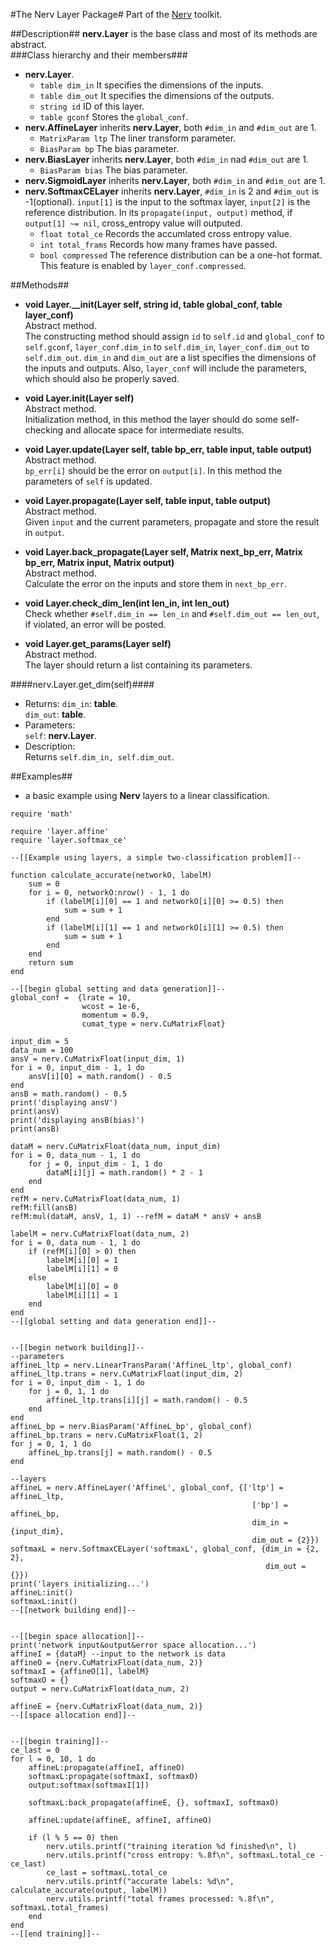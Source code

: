 #The Nerv Layer Package#
Part of the [Nerv](../README.md) toolkit.

##Description##
__nerv.Layer__ is the base class and most of its methods are abstract.  
###Class hierarchy and their members###
* __nerv.Layer__.  
	* `table dim_in` It specifies the dimensions of the inputs.  
	* `table dim_out` It specifies the dimensions of the outputs.  
	* `string id` ID of this layer.
	* `table gconf` Stores the `global_conf`.
* __nerv.AffineLayer__ inherits __nerv.Layer__, both `#dim_in` and `#dim_out` are 1. 
	* `MatrixParam ltp` The liner transform parameter.
	* `BiasParam bp` The bias parameter.
* __nerv.BiasLayer__ inherits __nerv.Layer__, both `#dim_in` nad `#dim_out` are 1.
	* `BiasParam bias` The bias parameter.
* __nerv.SigmoidLayer__ inherits __nerv.Layer__, both `#dim_in` and `#dim_out` are 1.
* __nerv.SoftmaxCELayer__ inherits __nerv.Layer__, `#dim_in` is 2 and `#dim_out` is -1(optional). `input[1]` is the input to the softmax layer, `input[2]` is the reference distribution. In its `propagate(input, output)` method, if `output[1] ~= nil`, cross\_entropy value will outputed.
	* `float total_ce` Records the accumlated cross entropy value.
	* `int total_frams` Records how many frames have passed.  
	* `bool compressed` The reference distribution can be a one-hot format. This feature is enabled by `layer_conf.compressed`.

##Methods##
* __void Layer.\_\_init(Layer self, string id, table global_conf, table layer_conf)__  
Abstract method.  
The constructing method should assign `id` to `self.id` and `global_conf` to `self.gconf`, `layer_conf.dim_in` to `self.dim_in`, `layer_conf.dim_out` to `self.dim_out`. `dim_in` and `dim_out` are a list specifies the dimensions of the inputs and outputs. Also, `layer_conf` will include the parameters, which should also be properly saved.
* __void Layer.init(Layer self)__  
Abstract method.  
Initialization method, in this method the layer should do some self-checking and allocate space for intermediate results.
* __void Layer.update(Layer self, table bp_err, table input, table output)__  
Abstract method.  
`bp_err[i]` should be the error on `output[i]`. In this method the parameters of `self` is updated.
* __void Layer.propagate(Layer self, table input, table output)__  
Abstract method.  
Given `input` and the current parameters, propagate and store the result in `output`.
* __void Layer.back_propagate(Layer self, Matrix next_bp_err, Matrix bp_err, Matrix input, Matrix output)__  
Abstract method.  
Calculate the error on the inputs and store them in `next_bp_err`.

* __void Layer.check_dim_len(int len_in, int len_out)__  
Check whether `#self.dim_in == len_in` and `#self.dim_out == len_out`, if violated, an error will be posted.
* __void Layer.get_params(Layer self)__  
Abstract method.  
The layer should return a list containing its parameters.

####nerv.Layer.get\_dim(self)####
*	Returns:
	`dim_in`: __table__.  
    `dim_out`: __table__.  
*	Parameters:  
	`self`: __nerv.Layer__.
*	Description:  
	Returns `self.dim_in, self.dim_out`.

##Examples##
* a basic example using __Nerv__ layers to a linear classification.

```
require 'math'

require 'layer.affine'
require 'layer.softmax_ce'

--[[Example using layers, a simple two-classification problem]]--

function calculate_accurate(networkO, labelM)
    sum = 0
    for i = 0, networkO:nrow() - 1, 1 do
        if (labelM[i][0] == 1 and networkO[i][0] >= 0.5) then
            sum = sum + 1
        end
        if (labelM[i][1] == 1 and networkO[i][1] >= 0.5) then
            sum = sum + 1
        end 
    end
    return sum
end

--[[begin global setting and data generation]]--
global_conf =  {lrate = 10, 
                wcost = 1e-6,
                momentum = 0.9,
                cumat_type = nerv.CuMatrixFloat}

input_dim = 5
data_num = 100
ansV = nerv.CuMatrixFloat(input_dim, 1)
for i = 0, input_dim - 1, 1 do
    ansV[i][0] = math.random() - 0.5
end
ansB = math.random() - 0.5
print('displaying ansV')
print(ansV)
print('displaying ansB(bias)')
print(ansB)

dataM = nerv.CuMatrixFloat(data_num, input_dim)
for i = 0, data_num - 1, 1 do
    for j = 0, input_dim - 1, 1 do
        dataM[i][j] = math.random() * 2 - 1
    end
end
refM = nerv.CuMatrixFloat(data_num, 1)
refM:fill(ansB)
refM:mul(dataM, ansV, 1, 1) --refM = dataM * ansV + ansB

labelM = nerv.CuMatrixFloat(data_num, 2)
for i = 0, data_num - 1, 1 do
    if (refM[i][0] > 0) then
        labelM[i][0] = 1 
        labelM[i][1] = 0
    else
        labelM[i][0] = 0
        labelM[i][1] = 1
    end
end
--[[global setting and data generation end]]--


--[[begin network building]]--
--parameters
affineL_ltp = nerv.LinearTransParam('AffineL_ltp', global_conf)
affineL_ltp.trans = nerv.CuMatrixFloat(input_dim, 2)
for i = 0, input_dim - 1, 1 do
    for j = 0, 1, 1 do
        affineL_ltp.trans[i][j] = math.random() - 0.5 
    end
end
affineL_bp = nerv.BiasParam('AffineL_bp', global_conf)
affineL_bp.trans = nerv.CuMatrixFloat(1, 2)
for j = 0, 1, 1 do
    affineL_bp.trans[j] = math.random() - 0.5
end

--layers
affineL = nerv.AffineLayer('AffineL', global_conf, {['ltp'] = affineL_ltp,
                                                      ['bp'] = affineL_bp,
                                                      dim_in = {input_dim},
                                                      dim_out = {2}})
softmaxL = nerv.SoftmaxCELayer('softmaxL', global_conf, {dim_in = {2, 2},
                                                         dim_out = {}})
print('layers initializing...')
affineL:init()
softmaxL:init()
--[[network building end]]--


--[[begin space allocation]]--
print('network input&output&error space allocation...')
affineI = {dataM} --input to the network is data
affineO = {nerv.CuMatrixFloat(data_num, 2)}
softmaxI = {affineO[1], labelM}
softmaxO = {}
output = nerv.CuMatrixFloat(data_num, 2)

affineE = {nerv.CuMatrixFloat(data_num, 2)}
--[[space allocation end]]--


--[[begin training]]--
ce_last = 0
for l = 0, 10, 1 do
    affineL:propagate(affineI, affineO)
    softmaxL:propagate(softmaxI, softmaxO)
    output:softmax(softmaxI[1])

    softmaxL:back_propagate(affineE, {}, softmaxI, softmaxO)
    
    affineL:update(affineE, affineI, affineO) 

    if (l % 5 == 0) then
        nerv.utils.printf("training iteration %d finished\n", l)
        nerv.utils.printf("cross entropy: %.8f\n", softmaxL.total_ce - ce_last)
        ce_last = softmaxL.total_ce 
        nerv.utils.printf("accurate labels: %d\n", calculate_accurate(output, labelM))
        nerv.utils.printf("total frames processed: %.8f\n", softmaxL.total_frames)
    end
end
--[[end training]]--
```
